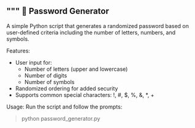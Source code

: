 """
🔐 Password Generator
---------------------
A simple Python script that generates a randomized password based on user-defined criteria
including the number of letters, numbers, and symbols.

Features:
- User input for:
  - Number of letters (upper and lowercase)
  - Number of digits
  - Number of symbols
- Randomized ordering for added security
- Supports common special characters: !, #, $, %, &, *, +

Usage:
Run the script and follow the prompts:
> python password_generator.py
